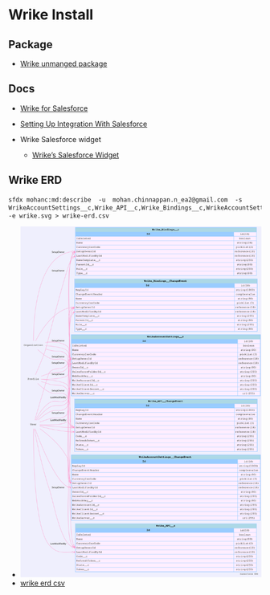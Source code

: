 # Wrike Install

## Package
- [Wrike unmanged package](https://login.salesforce.com/packaging/installPackage.apexp?p0=04tj0000001aOGn)


## Docs
- [Wrike for Salesforce](https://help.wrike.com/hc/en-us/articles/360040085934#UUID-7b2e65ee-9ed0-567c-5544-b6a888027550)

- [ Setting Up Integration With Salesforce ](https://help.wrike.com/hc/en-us/articles/1500005226902#UUID-c53f39ec-78a2-1754-3a59-3ac50d21ab38)

- Wrike Salesforce widget
    - [Wrike’s Salesforce Widget](https://help.wrike.com/hc/en-us/articles/1500005226922-Wrike-s-Salesforce-Widget)

## Wrike ERD

```
sfdx mohanc:md:describe  -u  mohan.chinnappan.n_ea2@gmail.com  -s WrikeAccountSettings__c,Wrike_API__c,Wrike_Bindings__c,WrikeAccountSettings__ChangeEvent,Wrike_API__ChangeEvent,Wrike_Bindings__ChangeEvent -e wrike.svg > wrike-erd.csv

```

- ![wrike erd](./erd/wrike.svg)
- [wrike erd csv](./erd/wrike-erd.csv)